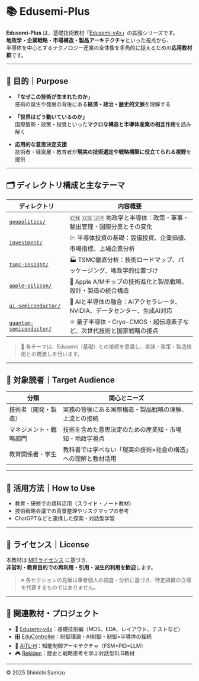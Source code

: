 # 📚 Edusemi-Plus

**Edusemi-Plus** は、基礎技術教材「[Edusemi-v4x](https://github.com/Samizo-AITL/Edusemi-v4x)」の拡張シリーズです。  
**地政学・企業戦略・市場構造・製品アーキテクチャ**といった視点から、  
半導体を中心とするテクノロジー産業の全体像を多角的に捉えるための**応用教材群**です。

---

## 🎯 目的｜Purpose

- **「なぜこの技術が生まれたのか」**  
  技術の誕生や発展の背後にある**経済・政治・歴史的文脈**を理解する

- **「世界はどう動いているのか」**  
  国際情勢・政策・投資といった**マクロな構造と半導体産業の相互作用**を読み解く

- **応用的な意思決定支援**  
  技術者・経営層・教育者が**現実の技術選定や戦略構築に役立てられる視野**を提供

---

## 🗂 ディレクトリ構成と主なテーマ

| ディレクトリ                       | 内容概要                                                                 |
|----------------------------------|--------------------------------------------------------------------------|
| [`geopolitics/`](./geopolitics/)             | 🇨🇳 🇺🇸 🇯🇵 地政学と半導体：政策・軍事・輸出管理・国際分業とその変化                   |
| [`investment/`](./investment/)              | 💹 半導体投資の基礎：設備投資、企業価値、市場指標、上場企業分析                       |
| [`tsmc-insight/`](./tsmc-insight/)          | 🏭 TSMC徹底分析：技術ロードマップ、パッケージング、地政学的位置づけ                 |
| [`apple-silicon/`](./apple-silicon/)        | 🍎 Apple A/Mチップの技術進化と製品戦略、設計・製造の統合構造                         |
| [`ai-semiconductor/`](./ai-semiconductor/)  | 🧠 AIと半導体の融合：AIアクセラレータ、NVIDIA、データセンター、生成AI対応              |
| [`quantum-semiconductor/`](./quantum-semiconductor/) | ⚛️ 量子半導体・Cryo-CMOS・超伝導素子など、次世代技術と国家戦略の接点            |

> 📌 各テーマは、Edusemi（基礎）との接続を意識し、実装・政策・製造技術との橋渡しを行います。

---

## 👥 対象読者｜Target Audience

| 分類                     | 関心とニーズ                                                                 |
|--------------------------|------------------------------------------------------------------------------|
| 技術者（開発・製造）     | 実務の背後にある国際構造・製品戦略の理解、上流との接続                     |
| マネジメント・戦略部門   | 技術を含めた意思決定のための産業知・市場知・地政学視点                     |
| 教育関係者・学生         | 教科書では学べない「現実の技術×社会の構造」への理解と教材活用              |

---

## 🧩 活用方法｜How to Use

- 教育・研修での資料活用（スライド・ノート教材）  
- 技術戦略会議での背景整理やリスクマップの参考  
- ChatGPTなどと連携した探索・対話型学習

---

## 📄 ライセンス｜License

本教材は [MITライセンス](https://opensource.org/licenses/MIT) に基づき、  
**非営利・教育目的での再利用・引用・派生的利用を歓迎**します。  
> ※ 各セクションの見解は筆者個人の調査・分析に基づき、特定組織の立場を代表するものではありません。

---

## 🔗 関連教材・プロジェクト

- 🧠 [Edusemi-v4x](https://github.com/Samizo-AITL/Edusemi-v4x)：基礎技術編（MOS、EDA、レイアウト、テストなど）
- 🎛️ [EduController](https://github.com/Samizo-AITL/EduController)：制御理論・AI制御・制御×半導体の接続
- 🤖 [AITL-H](https://github.com/Samizo-AITL/AITL-H)：知能制御アーキテクチャ（FSM×PID×LLM）
- 🎮 [Rekiden](https://github.com/Samizo-AITL/Rekiden)：歴史と戦略思考を学ぶ対話型SLG教材

---

© 2025 Shinichi Samizo

